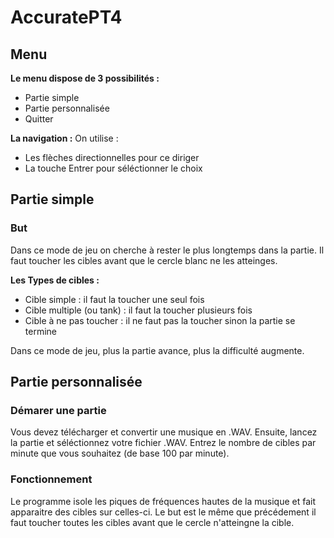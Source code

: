 # AccuratePT4

## Menu

**Le menu dispose de 3 possibilités :**
- Partie simple
- Partie personnalisée
- Quitter

**La navigation :**
On utilise :
  - Les flèches directionnelles pour ce diriger
  - La touche Entrer pour séléctionner le choix

## Partie simple

### But

Dans ce mode de jeu on cherche à rester le plus longtemps dans la partie.
Il faut toucher les cibles avant que le cercle blanc ne les atteinges.

**Les Types de cibles :**
- Cible simple : il faut la toucher une seul fois
- Cible multiple (ou tank) : il faut la toucher plusieurs fois
- Cible à ne pas toucher : il ne faut pas la toucher sinon la partie se termine

Dans ce mode de jeu, plus la partie avance, plus la difficulté augmente.


## Partie personnalisée

### Démarer une partie

Vous devez télécharger et convertir une musique en .WAV.
Ensuite, lancez la partie et séléctionnez votre fichier .WAV.
Entrez le nombre de cibles par minute que vous souhaitez (de base 100 par minute).

### Fonctionnement

Le programme isole les piques de fréquences hautes de la musique et fait apparaitre des cibles sur celles-ci.
Le but est le même que précédement il faut toucher toutes les cibles avant que le cercle n'atteingne la cible.

